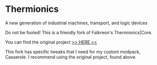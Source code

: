# Thermionics
A new generation of industrial machines, transport, and logic devices

Do not be fooled! This is a friendly fork of Falkreon's Thermionics|Core.

You can find the original project [>> HERE <<](https://github.com/elytra/Thermionics)

This fork has specific tweaks that I need for my custom modpack, Casserole. I recommend using the original project, found above. 
